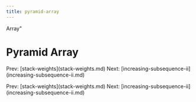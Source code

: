 ```yaml
---
title: pyramid-array
---
```


Array\"

# Pyramid Array

Prev: \[stack-weights](stack-weights.md) Next:
\[increasing-subsequence-ii](increasing-subsequence-ii.md)

Prev: \[stack-weights](stack-weights.md) Next:
\[increasing-subsequence-ii](increasing-subsequence-ii.md)
